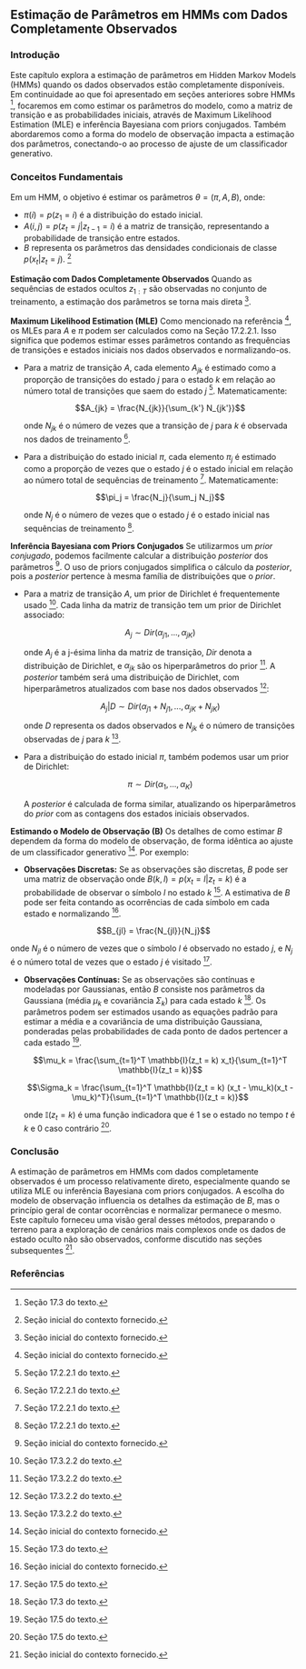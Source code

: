 ## Estimação de Parâmetros em HMMs com Dados Completamente Observados

### Introdução
Este capítulo explora a estimação de parâmetros em Hidden Markov Models (HMMs) quando os dados observados estão completamente disponíveis. Em continuidade ao que foi apresentado em seções anteriores sobre HMMs [^603], focaremos em como estimar os parâmetros do modelo, como a matriz de transição e as probabilidades iniciais, através de Maximum Likelihood Estimation (MLE) e inferência Bayesiana com priors conjugados. Também abordaremos como a forma do modelo de observação impacta a estimação dos parâmetros, conectando-o ao processo de ajuste de um classificador generativo.

### Conceitos Fundamentais
Em um HMM, o objetivo é estimar os parâmetros $\theta = (\pi, A, B)$, onde:
*   $\pi(i) = p(z_1 = i)$ é a distribuição do estado inicial.
*   $A(i,j) = p(z_t = j | z_{t-1} = i)$ é a matriz de transição, representando a probabilidade de transição entre estados.
*   $B$ representa os parâmetros das densidades condicionais de classe $p(x_t | z_t = j)$. [^617]

**Estimação com Dados Completamente Observados**
Quando as sequências de estados ocultos $z_{1:T}$ são observadas no conjunto de treinamento, a estimação dos parâmetros se torna mais direta [^617].

**Maximum Likelihood Estimation (MLE)**
Como mencionado na referência [^617], os MLEs para $A$ e $\pi$ podem ser calculados como na Seção 17.2.2.1. Isso significa que podemos estimar esses parâmetros contando as frequências de transições e estados iniciais nos dados observados e normalizando-os.

*   Para a matriz de transição $A$, cada elemento $A_{jk}$ é estimado como a proporção de transições do estado $j$ para o estado $k$ em relação ao número total de transições que saem do estado $j$ [^593]. Matematicamente:

    $$A_{jk} = \frac{N_{jk}}{\sum_{k'} N_{jk'}}$$

    onde $N_{jk}$ é o número de vezes que a transição de $j$ para $k$ é observada nos dados de treinamento [^593].
*   Para a distribuição do estado inicial $\pi$, cada elemento $\pi_j$ é estimado como a proporção de vezes que o estado $j$ é o estado inicial em relação ao número total de sequências de treinamento [^593]. Matematicamente:

    $$\pi_j = \frac{N_j}{\sum_j N_j}$$

    onde $N_j$ é o número de vezes que o estado $j$ é o estado inicial nas sequências de treinamento [^593].

**Inferência Bayesiana com Priors Conjugados**
Se utilizarmos um *prior conjugado*, podemos facilmente calcular a distribuição *posterior* dos parâmetros [^617]. O uso de priors conjugados simplifica o cálculo da *posterior*, pois a *posterior* pertence à mesma família de distribuições que o *prior*.

*   Para a matriz de transição $A$, um prior de Dirichlet é frequentemente usado [^594]. Cada linha da matriz de transição tem um prior de Dirichlet associado:

    $$A_j \sim Dir(\alpha_{j1}, ..., \alpha_{jK})$$

    onde $A_j$ é a j-ésima linha da matriz de transição, $Dir$ denota a distribuição de Dirichlet, e $\alpha_{jk}$ são os hiperparâmetros do prior [^594]. A *posterior* também será uma distribuição de Dirichlet, com hiperparâmetros atualizados com base nos dados observados [^594]:

    $$A_j | D \sim Dir(\alpha_{j1} + N_{j1}, ..., \alpha_{jK} + N_{jK})$$

    onde $D$ representa os dados observados e $N_{jk}$ é o número de transições observadas de $j$ para $k$ [^594].
*   Para a distribuição do estado inicial $\pi$, também podemos usar um prior de Dirichlet:

    $$\pi \sim Dir(\alpha_1, ..., \alpha_K)$$

    A *posterior* é calculada de forma similar, atualizando os hiperparâmetros do *prior* com as contagens dos estados iniciais observados.

**Estimando o Modelo de Observação (B)**
Os detalhes de como estimar $B$ dependem da forma do modelo de observação, de forma idêntica ao ajuste de um classificador generativo [^617]. Por exemplo:

*   **Observações Discretas:** Se as observações são discretas, $B$ pode ser uma matriz de observação onde $B(k, l) = p(x_t = l | z_t = k)$ é a probabilidade de observar o símbolo $l$ no estado $k$ [^604]. A estimativa de $B$ pode ser feita contando as ocorrências de cada símbolo em cada estado e normalizando [^617].

$$B_{jl} = \frac{N_{jl}}{N_j}$$

onde $N_{jl}$ é o número de vezes que o símbolo $l$ é observado no estado $j$, e $N_j$ é o número total de vezes que o estado $j$ é visitado [^618].
*   **Observações Contínuas:** Se as observações são contínuas e modeladas por Gaussianas, então $B$ consiste nos parâmetros da Gaussiana (média $\mu_k$ e covariância $\Sigma_k$) para cada estado $k$ [^604]. Os parâmetros podem ser estimados usando as equações padrão para estimar a média e a covariância de uma distribuição Gaussiana, ponderadas pelas probabilidades de cada ponto de dados pertencer a cada estado [^618].

    $$\mu_k = \frac{\sum_{t=1}^T \mathbb{I}(z_t = k) x_t}{\sum_{t=1}^T \mathbb{I}(z_t = k)}$$

    $$\Sigma_k = \frac{\sum_{t=1}^T \mathbb{I}(z_t = k) (x_t - \mu_k)(x_t - \mu_k)^T}{\sum_{t=1}^T \mathbb{I}(z_t = k)}$$

    onde $\mathbb{I}(z_t = k)$ é uma função indicadora que é 1 se o estado no tempo $t$ é $k$ e 0 caso contrário [^618].

### Conclusão
A estimação de parâmetros em HMMs com dados completamente observados é um processo relativamente direto, especialmente quando se utiliza MLE ou inferência Bayesiana com priors conjugados. A escolha do modelo de observação influencia os detalhes da estimação de $B$, mas o princípio geral de contar ocorrências e normalizar permanece o mesmo. Este capítulo forneceu uma visão geral desses métodos, preparando o terreno para a exploração de cenários mais complexos onde os dados de estado oculto não são observados, conforme discutido nas seções subsequentes [^617].

### Referências
[^593]: Seção 17.2.2.1 do texto.
[^594]: Seção 17.3.2.2 do texto.
[^603]: Seção 17.3 do texto.
[^604]: Seção 17.3 do texto.
[^617]: Seção inicial do contexto fornecido.
[^618]: Seção 17.5 do texto.
<!-- END -->